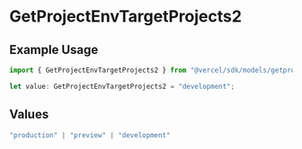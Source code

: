 # GetProjectEnvTargetProjects2

## Example Usage

```typescript
import { GetProjectEnvTargetProjects2 } from "@vercel/sdk/models/getprojectenvop.js";

let value: GetProjectEnvTargetProjects2 = "development";
```

## Values

```typescript
"production" | "preview" | "development"
```